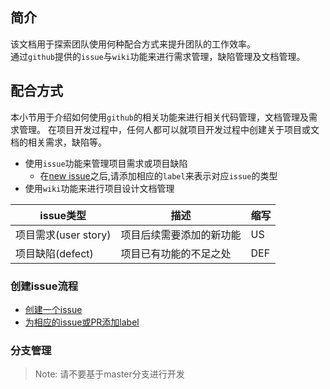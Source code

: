 ## 简介

该文档用于探索团队使用何种配合方式来提升团队的工作效率。   
通过`github`提供的`issue`与`wiki`功能来进行需求管理，缺陷管理及文档管理。

## 配合方式

本小节用于介绍如何使用`github`的相关功能来进行相关代码管理，文档管理及需求管理。
在项目开发过程中，任何人都可以就项目开发过程中创建关于项目或文档的相关需求，缺陷等。

* 使用`issue`功能来管理项目需求或项目缺陷
  * 在[new issue](https://github.com/openzedian/workflow_guideLine/issues)之后,请添加相应的`label`来表示对应`issue`的类型
* 使用`wiki`功能来进行项目设计文档管理

| issue类型  | 描述  | 缩写 |
|----------------------|------------------------|------|
|项目需求(user story)   | 项目后续需要添加的新功能 | US   |
|项目缺陷(defect)       | 项目已有功能的不足之处   | DEF  |

### 创建issue流程
* [创建一个issue](https://help.github.com/en/articles/creating-an-issue)
* [为相应的issue或PR添加label](https://help.github.com/en/articles/applying-labels-to-issues-and-pull-requests)

### 分支管理

> Note: 请不要基于master分支进行开发


